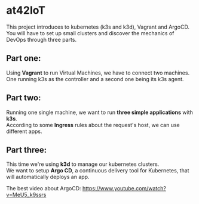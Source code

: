 # at42IoT

This project introduces to kubernetes (k3s and k3d), Vagrant and ArgoCD. \
You will have to set up small clusters and discover the mechanics of DevOps through three parts.

## Part one:

Using **Vagrant** to run Virtual Machines, we have to connect two machines. \
One running k3s as the controller and a second one being its k3s agent.

## Part two:

Running one single machine, we want to run **three simple applications** with **k3s**. \
According to some **Ingress** rules about the request's host, we can use different apps.

## Part three:

This time we're using **k3d** to manage our kubernetes clusters. \
We want to setup **Argo CD**, a continuous delivery tool for Kubernetes, that will automatically deploys an app.

The best video about ArgoCD: https://www.youtube.com/watch?v=MeU5_k9ssrs

